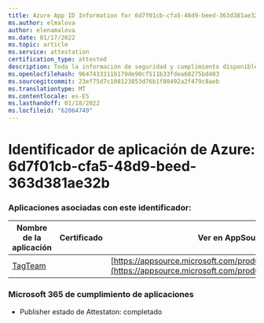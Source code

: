 ```yaml
---
title: Azure App ID Information for 6d7f01cb-cfa5-48d9-beed-363d381ae32b
ms.author: elmalova
author: elenamalova
ms.date: 01/17/2022
ms.topic: article
ms.service: attestation
certification_type: attested
description: Toda la información de seguridad y cumplimiento disponible para 6d7f01cb-cfa5-48d9-beed-363d381ae32b.
ms.openlocfilehash: 9647433311b179de90cf511b33fdea60275bd403
ms.sourcegitcommit: 23ef75d7c108123853d76b1f80492a2f479c8aeb
ms.translationtype: MT
ms.contentlocale: es-ES
ms.lasthandoff: 01/18/2022
ms.locfileid: "62064749"
---
```

# <a name="azure-app-id-6d7f01cb-cfa5-48d9-beed-363d381ae32b"></a>Identificador de aplicación de Azure: 6d7f01cb-cfa5-48d9-beed-363d381ae32b


### <a name="apps-associated-with-this-id"></a>Aplicaciones asociadas con este identificador:
| **Nombre de la aplicación** | **Certificado** | **Ver en AppSource** |
|--------------|---------------|-----------------------|
| [TagTeam](https://docs.microsoft.com/microsoft-365-app-certification/forward/WA200002829) |  | [https://appsource.microsoft.com/product/office/WA200002829](https://appsource.microsoft.com/product/office/WA200002829) |

### <a name="microsoft-365-app-compliance-status"></a>Microsoft 365 de cumplimiento de aplicaciones
- Publisher estado de Attestaton: completado
